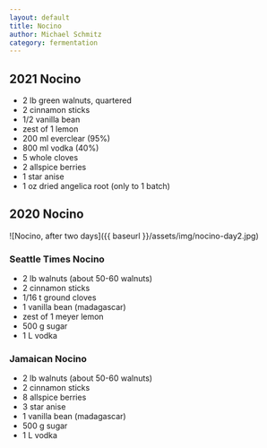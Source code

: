 ```yaml
---
layout: default
title: Nocino
author: Michael Schmitz
category: fermentation
---
```


## 2021 Nocino

* 2 lb green walnuts, quartered
* 2 cinnamon sticks
* 1/2 vanilla bean
* zest of 1 lemon
* 200 ml everclear (95%)
* 800 ml vodka (40%)
* 5 whole cloves
* 2 allspice berries
* 1 star anise
* 1 oz dried angelica root (only to 1 batch)

## 2020 Nocino

![Nocino, after two days]({{ baseurl }}/assets/img/nocino-day2.jpg)

### Seattle Times Nocino

* 2 lb walnuts (about 50-60 walnuts)
* 2 cinnamon sticks
* 1/16 t ground cloves
* 1 vanilla bean (madagascar)
* zest of 1 meyer lemon
* 500 g sugar
* 1 L vodka

### Jamaican Nocino

* 2 lb walnuts (about 50-60 walnuts)
* 2 cinnamon sticks
* 8 allspice berries
* 3 star anise
* 1 vanilla bean (madagascar)
* 500 g sugar
* 1 L vodka
